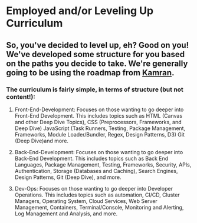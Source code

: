 # Employed and/or Leveling Up Curriculum

## So, you've decided to level up, eh? Good on you! We've developed some structure for you based on the paths you decide to take. We're generally going to be using the roadmap from [Kamran](https://github.com/kamranahmedse/developer-roadmap). 

### The curriculum is fairly simple, in terms of structure (but not content!):

1. Front-End-Development: Focuses on those wanting to go deeper into Front-End Development. This includes topics such as HTML (Canvas and other Deep Dive Topics), CSS (Preprocessors, Frameworks, and Deep Dive) JavaScript (Task Runners, Testing, Package Management, Frameworks, Module Loader/Bundler, Regex, Design Patterns, D3) Git (Deep Dive)and more. 

2. Back-End-Development: Focuses on those wanting to go deeper into Back-End Development. This includes topics such as Back End Languages, Package Management, Testing, Frameworks, Security, APIs, Authentication, Storage (Databases and Caching), Search Engines, Design Patterns, Git (Deep Dive), and more.  

3. Dev-Ops: Focuses on those wanting to go deeper into Developer Operations. This includes topics such as automation, CI/CD, Cluster Managers, Operating System, Cloud Services, Web Server Management, Containers, Terminal/Console, Monitoring and Alerting, Log Management and Analysis, and more. 